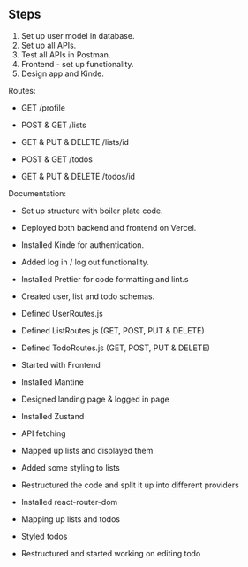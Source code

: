 ## Steps
1. Set up user model in database.
2. Set up all APIs.
3. Test all APIs in Postman.
4. Frontend - set up functionality.
5. Design app and Kinde.

Routes:
- GET /profile

- POST & GET /lists
- GET & PUT & DELETE /lists/id

- POST & GET /todos
- GET & PUT & DELETE /todos/id

Documentation:
- Set up structure with boiler plate code.
- Deployed both backend and frontend on Vercel.
- Installed Kinde for authentication.
- Added log in / log out functionality.
- Installed Prettier for code formatting and lint.s
- Created user, list and todo schemas.
- Defined UserRoutes.js
- Defined ListRoutes.js (GET, POST, PUT & DELETE)
- Defined TodoRoutes.js (GET, POST, PUT & DELETE)
 
- Started with Frontend
- Installed Mantine
- Designed landing page & logged in page
- Installed Zustand
- API fetching
- Mapped up lists and displayed them
- Added some styling to lists
- Restructured the code and split it up into different providers
- Installed react-router-dom
- Mapping up lists and todos
- Styled todos
- Restructured and started  working on editing todo
